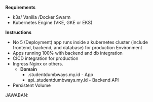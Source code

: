 **Requirements**
- k3s/ Vanilla /Docker Swarm
- Kubernetes Engine (VKE, GKE or EKS)

**Instructions**
- No 5 (Deployment) app runs inside a kubernetes cluster (include frontend, backend, and database) for production Environment
- Apps running 100% with backend and db integration
- CICD integration for production
- Ingress Nginx or others.
   - **Domain**   
     - <name>.studentdumbways.my.id - App
     - api.<name>.studentdumbways.my.id - Backend API
- Persistent Volume

JAWABAN:


